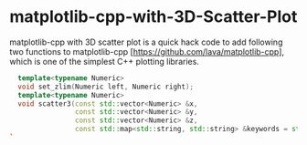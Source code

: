 # matplotlib-cpp-with-3D-Scatter-Plot

matplotlib-cpp with 3D scatter plot is a quick hack code to add following two functions to matplotlib-cpp [https://github.com/lava/matplotlib-cpp], which is one of the simplest C++ plotting libraries.
```cpp
  template<typename Numeric>
  void set_zlim(Numeric left, Numeric right);
  template<typename Numeric>
  void scatter3(const std::vector<Numeric> &x,
                const std::vector<Numeric> &y,
                const std::vector<Numeric> &z,
                const std::map<std::string, std::string> &keywords = std::map<std::string, std::string>());
`
```
